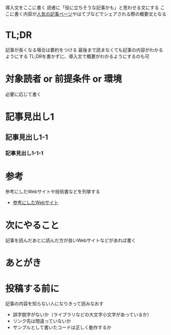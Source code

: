 導入文をここに書く
読者に「役に立ちそうな記事かも」と思わせる文にする
ここに書く内容が[人気の記事ページ](http://qiita.com/popular-items)やはてブなどでシェアされる際の概要文となる

# TL;DR

記事が長くなる場合は要約をつける
最後まで読まなくても記事の内容がわかるようにする
TL;DRを書かずに、導入文で概要がわかるようにするのも可

# 対象読者 or 前提条件 or 環境

必要に応じて書く

# 記事見出し1

## 記事見出し1-1

### 記事見出し1-1-1

# 参考

参考にしたWebサイトや技術書などを列挙する

- [参考にしたWebサイト](http://example.com)

# 次にやること

記事を読んだあとに読んだ方が良いWebサイトなどがあれば書く

# あとがき



# 投稿する前に

記事の内容を知らない人になりきって読みなおす

- 誤字脱字がないか（ライブラリなどの大文字小文字があっているか）
- リンク先は間違っていないか
- サンプルとして書いたコードは正しく動作するか

